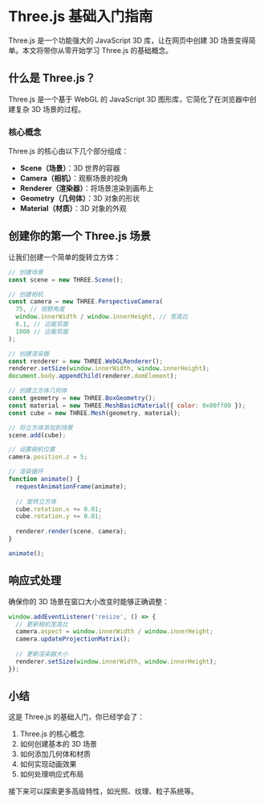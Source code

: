 # Three.js 基础入门指南

Three.js 是一个功能强大的 JavaScript 3D 库，让在网页中创建 3D 场景变得简单。本文将带你从零开始学习 Three.js 的基础概念。

## 什么是 Three.js？

Three.js 是一个基于 WebGL 的 JavaScript 3D 图形库，它简化了在浏览器中创建复杂 3D 场景的过程。

### 核心概念

Three.js 的核心由以下几个部分组成：

- **Scene（场景）**：3D 世界的容器
- **Camera（相机）**：观察场景的视角  
- **Renderer（渲染器）**：将场景渲染到画布上
- **Geometry（几何体）**：3D 对象的形状
- **Material（材质）**：3D 对象的外观

## 创建你的第一个 Three.js 场景

让我们创建一个简单的旋转立方体：

```javascript
// 创建场景
const scene = new THREE.Scene();

// 创建相机
const camera = new THREE.PerspectiveCamera(
  75, // 视野角度
  window.innerWidth / window.innerHeight, // 宽高比
  0.1, // 近裁剪面
  1000 // 远裁剪面
);

// 创建渲染器
const renderer = new THREE.WebGLRenderer();
renderer.setSize(window.innerWidth, window.innerHeight);
document.body.appendChild(renderer.domElement);

// 创建立方体几何体
const geometry = new THREE.BoxGeometry();
const material = new THREE.MeshBasicMaterial({ color: 0x00ff00 });
const cube = new THREE.Mesh(geometry, material);

// 将立方体添加到场景
scene.add(cube);

// 设置相机位置
camera.position.z = 5;

// 渲染循环
function animate() {
  requestAnimationFrame(animate);
  
  // 旋转立方体
  cube.rotation.x += 0.01;
  cube.rotation.y += 0.01;
  
  renderer.render(scene, camera);
}

animate();
```

## 响应式处理

确保你的 3D 场景在窗口大小改变时能够正确调整：

```javascript
window.addEventListener('resize', () => {
  // 更新相机宽高比
  camera.aspect = window.innerWidth / window.innerHeight;
  camera.updateProjectionMatrix();
  
  // 更新渲染器大小
  renderer.setSize(window.innerWidth, window.innerHeight);
});
```

## 小结

这是 Three.js 的基础入门，你已经学会了：

1. Three.js 的核心概念
2. 如何创建基本的 3D 场景
3. 如何添加几何体和材质
4. 如何实现动画效果
5. 如何处理响应式布局

接下来可以探索更多高级特性，如光照、纹理、粒子系统等。
